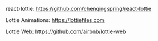 react-lottie: https://github.com/chenqingspring/react-lottie

Lottie Animations: https://lottiefiles.com

Lottie Web: https://github.com/airbnb/lottie-web
